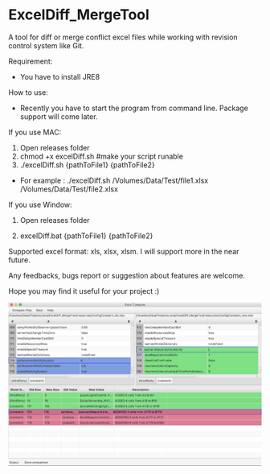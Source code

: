 # ExcelDiff_MergeTool
A tool for diff or merge conflict excel files while working with revision control system like Git.

Requirement:
- You have to install JRE8

How to use:
- Recently you have to start the program from command line. Package support will come later.

If you use MAC:

1. Open releases folder
2. chmod +x excelDiff.sh #make your script runable
3. ./excelDiff.sh {pathToFile1} {pathToFile2}
- For example : ./excelDiff.sh /Volumes/Data/Test/file1.xlsx /Volumes/Data/Test/file2.xlsx

If you use Window:

1. Open releases folder

2. excelDiff.bat {pathToFile1} {pathToFile2}

Supported excel format: xls, xlsx, xlsm. I will support more in the near future.

Any feedbacks, bugs report or suggestion about features are welcome.

Hope you may find it useful for your project :)

![Alt text](/releases/demo.png?raw=true "Optional Title")

